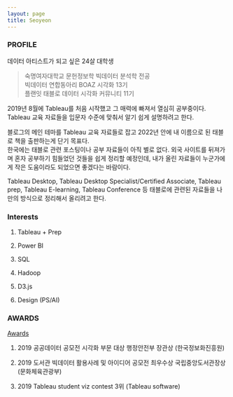 ```yaml
---
layout: page
title: Seoyeon 
---      
```

### PROFILE

데이터 아티스트가 되고 싶은 24살 대학생    
     
>숙명여자대학교 문헌정보학 빅데이터 분석학 전공        
>빅데이터 연합동아리 BOAZ 시각화 13기       
>플랜잇 태블로 데이터 시각화 커뮤니티 11기     


2019년 8월에 Tableau를 처음 시작했고 그 매력에 빠져서 열심히 공부중이다.       
Tableau 교육 자료들을 입문자 수준에 맞춰서 알기 쉽게 설명하려고 한다.     
    
블로그의 메인 테마를 Tableau 교육 자료들로 잡고 2022년 안에 내 이름으로 된 태블로 책을 출판하는게 단기 목표다.     
한국에는 태블로 관련 포스팅이나 공부 자료들이 아직 별로 없다. 외국 사이트를 뒤져가며 혼자 공부하기 힘들었던 것들을 쉽게 정리할 예정인데, 내가 올린 자료들이 누군가에게 작은 도움이라도 되었으면 좋겠다는 바람이다.     

Tableau Desktop, Tableau Desktop Specialist/Certified Associate, Tableau prep, Tableau E-learning, Tableau Conference 등 태블로에 관련된 자료들을 나만의 방식으로 정리해서 올리려고 한다. 




### Interests

1. Tableau + Prep

2. Power BI

3. SQL

4. Hadoop

5. D3.js

6. Design (PS/AI)




### AWARDS

[Awards](http://www.sookmyung.ac.kr/sookmyungkr/1268/subview.do;jsessionid=854F5EE45376A7E6099025F7510E360B?enc=Zm5jdDF8QEB8JTJGYmJzJTJGc29va215dW5na3IlMkY5MCUyRjEwNTc1NiUyRmFydGNsVmlldy5kbyUzRg%3D%3D)

1. 2019 공공데이터 공모전 시각화 부문 대상 행정안전부 장관상 (한국정보화진흥원)

2. 2019 도서관 빅데이터 활용사례 및 아이디어 공모전 최우수상 국립중앙도서관장상 (문화체육관광부)

3. 2019 Tableau student viz contest 3위 (Tableau software)

